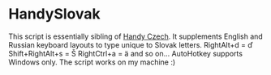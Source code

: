 # HandySlovak

This script is essentially sibling of [Handy Czech](https://github.com/yomvol/HandyCzech). It supplements English and Russian keyboard layouts to type unique to Slovak letters.
RightAlt+d = ď Shift+RightAlt+s = Š RightCtrl+a = ä and so on...
AutoHotkey supports Windows only. The script works on my machine :)
